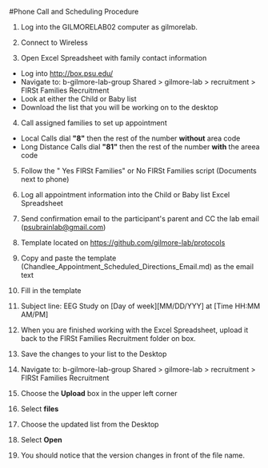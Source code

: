 #Phone Call and Scheduling Procedure

1. Log into the GILMORELAB02 computer as gilmorelab.

2. Connect to Wireless

3. Open Excel Spreadsheet with family contact information
  - Log into http://box.psu.edu/
  - Navigate to: b-gilmore-lab-group Shared > gilmore-lab > recruitment > FIRSt Families Recruitment
  - Look at either the Child or Baby list
  - Download the list that you will be working on to the desktop

4. Call assigned families to set up appointment
  - Local Calls dial __"8"__ then the rest of the number __without__ area code
  - Long Distance Calls dial __"81"__ then the rest of the number __with__ the areea code
  
5. Follow the " Yes FIRSt Families" or No FIRSt Families script (Documents next to phone)

6. Log all appointment information into the Child or Baby list Excel Spreadsheet

7. Send confirmation email to the participant's parent and CC the lab email (psubrainlab@gmail.com)
  1. Template located on https://github.com/gilmore-lab/protocols
  2. Copy and paste the template (Chandlee_Appointment_Scheduled_Directions_Email.md) as the email text
  3. Fill in the template
  4. Subject line: EEG Study on [Day of week][MM/DD/YYY] at [Time HH:MM AM/PM]
  
8. When you are finished working with the Excel Spreadsheet, upload it back to the FIRSt Families Recruitment folder on box.
  1. Save the changes to your list to the Desktop
  2. Navigate to: b-gilmore-lab-group Shared > gilmore-lab > recruitment > FIRSt Families Recruitment
  3. Choose the __Upload__ box in the upper left corner
  4. Select __files__
  5. Choose the updated list from the Desktop
  6. Select __Open__
  7. You should notice that the version changes in front of the file name.
  
  
